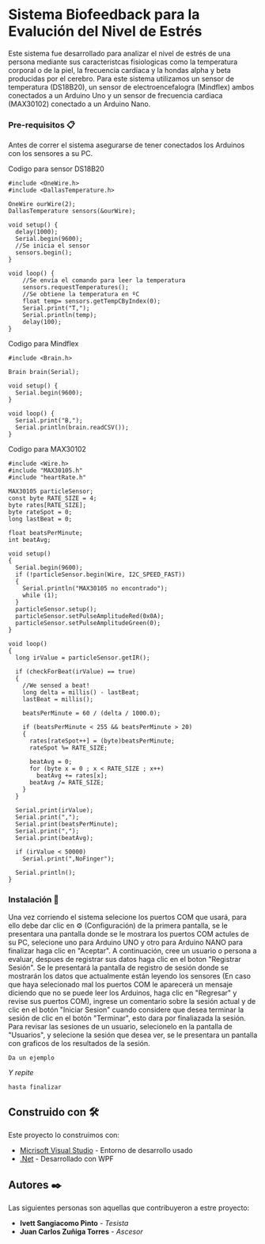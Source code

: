 # Sistema Biofeedback para la Evalución del Nivel de Estrés
Este sistema fue desarrollado para analizar el nivel de estrés de una persona mediante sus caracteristcas fisiologicas como la temperatura corporal o de la piel, la frecuencia cardiaca y la hondas alpha y beta producidas por el cerebro.
Para este sistema utilizamos un sensor de temperatura (DS18B20), un sensor de electroencefalogra (Mindflex) ambos conectados a un Arduino Uno y un sensor de frecuencia cardiaca (MAX30102) conectado a un Arduino Nano.

### Pre-requisitos 📋

Antes de correr el sistema asegurarse de tener conectados los Arduinos con los sensores a su PC.

Codigo para sensor DS18B20
```
#include <OneWire.h>
#include <DallasTemperature.h>

OneWire ourWire(2); 
DallasTemperature sensors(&ourWire);

void setup() {
  delay(1000);
  Serial.begin(9600);
  //Se inicia el sensor
  sensors.begin();   
}

void loop() {
	//Se envía el comando para leer la temperatura
    sensors.requestTemperatures();   
	//Se obtiene la temperatura en ºC
    float temp= sensors.getTempCByIndex(0); 
    Serial.print("T,");
    Serial.println(temp);
	delay(100);
}
```

Codigo para Mindflex
```
#include <Brain.h>

Brain brain(Serial);

void setup() {
  Serial.begin(9600); 
}

void loop() {
  Serial.print("B,");
  Serial.println(brain.readCSV());
}
```

Codigo para MAX30102
```
#include <Wire.h>
#include "MAX30105.h"
#include "heartRate.h"

MAX30105 particleSensor;
const byte RATE_SIZE = 4; 
byte rates[RATE_SIZE];
byte rateSpot = 0;
long lastBeat = 0; 

float beatsPerMinute;
int beatAvg;

void setup()
{
  Serial.begin(9600);
  if (!particleSensor.begin(Wire, I2C_SPEED_FAST)) 
  {
    Serial.println("MAX30105 no encontrado");
    while (1);
  }
  particleSensor.setup(); 
  particleSensor.setPulseAmplitudeRed(0x0A); 
  particleSensor.setPulseAmplitudeGreen(0); 
}

void loop()
{
  long irValue = particleSensor.getIR();

  if (checkForBeat(irValue) == true)
  {
    //We sensed a beat!
    long delta = millis() - lastBeat;
    lastBeat = millis();

    beatsPerMinute = 60 / (delta / 1000.0);

    if (beatsPerMinute < 255 && beatsPerMinute > 20)
    {
      rates[rateSpot++] = (byte)beatsPerMinute; 
      rateSpot %= RATE_SIZE; 

      beatAvg = 0;
      for (byte x = 0 ; x < RATE_SIZE ; x++)
        beatAvg += rates[x];
      beatAvg /= RATE_SIZE;
    }
  }

  Serial.print(irValue);
  Serial.print(",");
  Serial.print(beatsPerMinute);
  Serial.print(",");
  Serial.print(beatAvg);

  if (irValue < 50000)
    Serial.print(",NoFinger");

  Serial.println();
}
```

### Instalación 🔧

Una vez corriendo el sistema selecione los puertos COM que usará, para ello debe dar clic en ⚙️ (Configuración) de la primera pantalla, se le presentara una pantalla donde se le mostrara los puertos COM actules de su PC, selecione uno para Arduino UNO y otro para Arduino NANO para finalizar haga clic en "Aceptar".
A continuación, cree un usuario o persona a evaluar, despues de registrar sus datos haga clic en el boton "Registrar Sesión". Se le presentará la pantalla de registro de sesión donde se mostrarán los datos que actualmente están leyendo los sensores (En caso que haya selecionado mal los puertos COM le aparecerá un mensaje diciendo que no se puede leer los Arduinos, haga clic en "Regresar" y revise sus puertos COM), ingrese un comentario sobre la sesión actual y de clic en el botón "Iniciar Sesion" cuando considere que desea terminar la sesión de clic en el botón "Terminar", esto dara por finaliazada la sesión.
Para revisar las sesiones de un usuario, selecionelo en la pantalla de "Usuarios", y selecione la sesión que desea ver, se le presentara un pantalla con graficos de los resultados de la sesión.

```
Da un ejemplo
```

_Y repite_

```
hasta finalizar
```

## Construido con 🛠️

Este proyecto lo construimos con:

* [Micrisoft Visual Studio](https://visualstudio.microsoft.com/es/) - Entorno de desarrollo usado
* [.Net](https://visualstudio.microsoft.com/es/vs/features/net-development/) - Desarrollado con WPF

## Autores ✒️

Las siguientes personas son aquellas que contribuyeron a estre proyecto:

* **Ivett Sangiacomo Pinto** - *Tesista* 
* **Juan Carlos Zuñiga Torres** - *Ascesor* 



